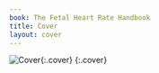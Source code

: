 ```yaml
---
book: The Fetal Heart Rate Handbook 
title: Cover
layout: cover
---
```


![Cover](images/cover.jpg){:.cover}
{:.cover}